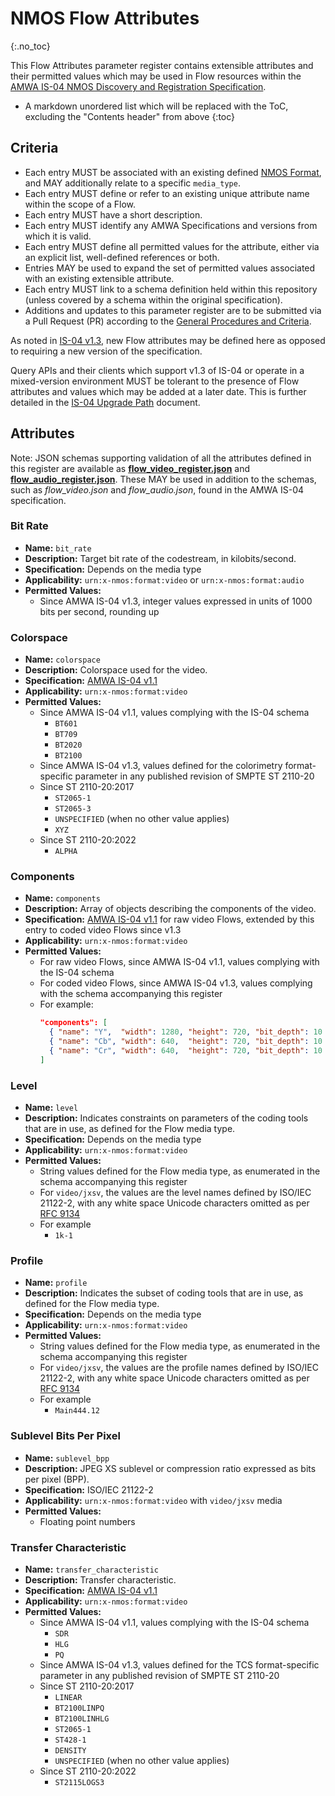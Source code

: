 # NMOS Flow Attributes
{:.no_toc}

This Flow Attributes parameter register contains extensible attributes and their permitted values which may be used in Flow resources within the [AMWA IS-04 NMOS Discovery and Registration Specification](https://specs.amwa.tv/is-04).

- A markdown unordered list which will be replaced with the ToC, excluding the "Contents header" from above
{:toc}

## Criteria

- Each entry MUST be associated with an existing defined [NMOS Format](../formats), and MAY additionally relate to a specific `media_type`.
- Each entry MUST define or refer to an existing unique attribute name within the scope of a Flow.
- Each entry MUST have a short description.
- Each entry MUST identify any AMWA Specifications and versions from which it is valid.
- Each entry MUST define all permitted values for the attribute, either via an explicit list, well-defined references or both.
- Entries MAY be used to expand the set of permitted values associated with an existing extensible attribute.
- Each entry MUST link to a schema definition held within this repository (unless covered by a schema within the original specification).
- Additions and updates to this parameter register are to be submitted via a Pull Request (PR) according to the [General Procedures and Criteria](../common/).

As noted in [IS-04 v1.3](https://specs.amwa.tv/is-04/v1.3/docs/4.3._Behaviour_-_Nodes.html#sources--flows), new Flow attributes may be defined here as opposed to requiring a new version of the specification.

Query APIs and their clients which support v1.3 of IS-04 or operate in a mixed-version environment MUST be tolerant to the presence of Flow attributes and values which may be added at a later date. This is further detailed in the [IS-04 Upgrade Path](https://specs.amwa.tv/is-04/v1.3/docs/6.0._Upgrade_Path.html) document.

## Attributes

Note: JSON schemas supporting validation of all the attributes defined in this register are available as **[flow_video_register.json](flow_video_register.json)** and **[flow_audio_register.json](flow_audio_register.json)**.
These MAY be used in addition to the schemas, such as _flow_video.json_ and _flow_audio.json_, found in the AMWA IS-04 specification.

### Bit Rate
- **Name:** `bit_rate`
- **Description:** Target bit rate of the codestream, in kilobits/second.
- **Specification:** Depends on the media type
- **Applicability:** `urn:x-nmos:format:video` or `urn:x-nmos:format:audio`
- **Permitted Values:**
  - Since AMWA IS-04 v1.3, integer values expressed in units of 1000 bits per second, rounding up

### Colorspace
- **Name:** `colorspace`
- **Description:** Colorspace used for the video.
- **Specification:** [AMWA IS-04 v1.1](https://specs.amwa.tv/is-04/v1.1)
- **Applicability:** `urn:x-nmos:format:video`
- **Permitted Values:**
  - Since AMWA IS-04 v1.1, values complying with the IS-04 schema
    - `BT601`
    - `BT709`
    - `BT2020`
    - `BT2100`
  - Since AMWA IS-04 v1.3, values defined for the colorimetry format-specific parameter in any published revision of SMPTE ST 2110-20
  - Since ST 2110-20:2017
    - `ST2065-1`
    - `ST2065-3`
    - `UNSPECIFIED` (when no other value applies)
    - `XYZ`
  - Since ST 2110-20:2022
    - `ALPHA`

### Components
- **Name:** `components`
- **Description:** Array of objects describing the components of the video.
- **Specification:** [AMWA IS-04 v1.1](https://specs.amwa.tv/is-04/v1.1) for raw video Flows, extended by this entry to coded video Flows since v1.3
- **Applicability:** `urn:x-nmos:format:video`
- **Permitted Values:**
  - For raw video Flows, since AMWA IS-04 v1.1, values complying with the IS-04 schema
  - For coded video Flows, since AMWA IS-04 v1.3, values complying with the schema accompanying this register
  - For example:  
    ```json
    "components": [
      { "name": "Y",  "width": 1280, "height": 720, "bit_depth": 10 },
      { "name": "Cb", "width": 640,  "height": 720, "bit_depth": 10 },
      { "name": "Cr", "width": 640,  "height": 720, "bit_depth": 10 }
    ]
    ```

### Level
- **Name:** `level`
- **Description:** Indicates constraints on parameters of the coding tools that are in use, as defined for the Flow media type.
- **Specification:** Depends on the media type
- **Applicability:** `urn:x-nmos:format:video`
- **Permitted Values:**
  - String values defined for the Flow media type, as enumerated in the schema accompanying this register
  - For `video/jxsv`, the values are the level names defined by ISO/IEC 21122-2, with any white space Unicode characters omitted as per [RFC 9134][RFC-9134]
  - For example
    - `1k-1`

### Profile
- **Name:** `profile`
- **Description:** Indicates the subset of coding tools that are in use, as defined for the Flow media type.
- **Specification:** Depends on the media type
- **Applicability:** `urn:x-nmos:format:video`
- **Permitted Values:**
  - String values defined for the Flow media type, as enumerated in the schema accompanying this register
  - For `video/jxsv`, the values are the profile names defined by ISO/IEC 21122-2, with any white space Unicode characters omitted as per [RFC 9134][RFC-9134]
  - For example
    - `Main444.12`

### Sublevel Bits Per Pixel
- **Name:** `sublevel_bpp`
- **Description:** JPEG XS sublevel or compression ratio expressed as bits per pixel (BPP).
- **Specification:** ISO/IEC 21122-2
- **Applicability:** `urn:x-nmos:format:video` with `video/jxsv` media
- **Permitted Values:**
  - Floating point numbers

### Transfer Characteristic
- **Name:** `transfer_characteristic`
- **Description:** Transfer characteristic.
- **Specification:** [AMWA IS-04 v1.1](https://specs.amwa.tv/is-04/v1.1)
- **Applicability:** `urn:x-nmos:format:video`
- **Permitted Values:**
  - Since AMWA IS-04 v1.1, values complying with the IS-04 schema
    - `SDR`
    - `HLG`
    - `PQ`
  - Since AMWA IS-04 v1.3, values defined for the TCS format-specific parameter in any published revision of SMPTE ST 2110-20
  - Since ST 2110-20:2017
    - `LINEAR`
    - `BT2100LINPQ`
    - `BT2100LINHLG`
    - `ST2065-1`
    - `ST428-1`
    - `DENSITY`
    - `UNSPECIFIED` (when no other value applies)
  - Since ST 2110-20:2022
    - `ST2115LOGS3`

[RFC-9134]: https://tools.ietf.org/html/rfc9134 "RTP Payload Format for ISO/IEC 21122 (JPEG XS)"
